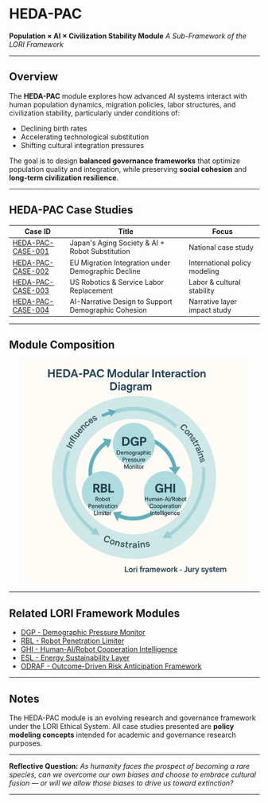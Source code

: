 # HEDA-PAC
**Population × AI × Civilization Stability Module**
_A Sub-Framework of the LORI Framework_

---

## Overview

The **HEDA-PAC** module explores how advanced AI systems interact with human population dynamics, migration policies, labor structures, and civilization stability, particularly under conditions of:

- Declining birth rates
- Accelerating technological substitution
- Shifting cultural integration pressures

The goal is to design **balanced governance frameworks** that optimize population quality and integration, while preserving **social cohesion** and **long-term civilization resilience**.

---

## HEDA-PAC Case Studies

| Case ID | Title | Focus |
|---------|-------|-------|
| [HEDA-PAC-CASE-001](HEDA-PAC-001_Project_Initiation.md) | Japan's Aging Society & AI + Robot Substitution | National case study |
| [HEDA-PAC-CASE-002](HEDA-PAC-002_CaseStudies.md) | EU Migration Integration under Demographic Decline | International policy modeling |
| [HEDA-PAC-CASE-003](HEDA-PAC-003_ModelLinkage.md) | US Robotics & Service Labor Replacement | Labor & cultural stability |
| [HEDA-PAC-CASE-004](HEDA-PAC-004_PolicySimulations.md) | AI-Narrative Design to Support Demographic Cohesion | Narrative layer impact study |

---

## Module Composition

<p align="center">
<img src="../../assets/images/HEDA-PAC_Modular_Interaction_Diagram.png" alt="HEDA-PAC Modular Interaction Diagram" width="450">
</p>

---

## Related LORI Framework Modules

- [DGP - Demographic Pressure Monitor](../../modules/DGP.md)
- [RBL - Robot Penetration Limiter](../../modules/RBL.md)
- [GHI - Human-AI/Robot Cooperation Intelligence](../../modules/GHI.md)
- [ESL - Energy Sustainability Layer](../../modules/ESL.md)
- [ODRAF - Outcome-Driven Risk Anticipation Framework](../../modules/ODRAF.md)

---

## Notes

The HEDA-PAC module is an evolving research and governance framework under the LORI Ethical System.
All case studies presented are **policy modeling concepts** intended for academic and governance research purposes.

---

**Reflective Question:**
_As humanity faces the prospect of becoming a rare species, can we overcome our own biases and choose to embrace cultural fusion — or will we allow those biases to drive us toward extinction?_

---

